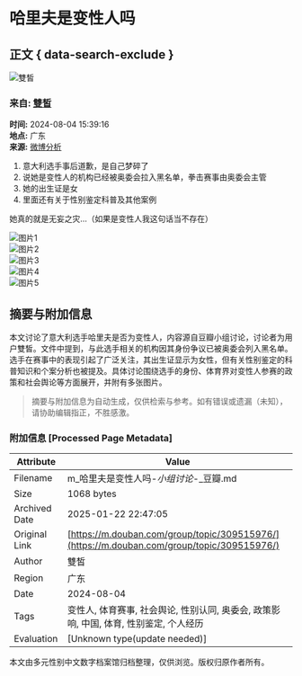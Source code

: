 # 哈里夫是变性人吗

## 正文 { data-search-exclude }


![雙皙](https://img3.doubanio.com/icon/up189648558-2.jpg)

### 来自: [雙皙](https://www.douban.com/people/189648558/)

**时间:** 2024-08-04 15:39:16  
**地点:** 广东  
**来源:** [微博分析](http://m.weibo.cn/status/5063570356177725)

1. 意大利选手事后道歉，是自己梦碎了
2. 说她是变性人的机构已经被奥委会拉入黑名单，拳击赛事由奥委会主管
3. 她的出生证是女
4. 里面还有关于性别鉴定科普及其他案例

她真的就是无妄之灾…（如果是变性人我这句话当不存在）

![图片1](https://img1.doubanio.com/view/group_topic/l/public/p657866459.webp)  
![图片2](https://img3.doubanio.com/view/group_topic/l/public/p657866462.webp)  
![图片3](https://img1.doubanio.com/view/group_topic/l/public/p657866458.webp)  
![图片4](https://img2.doubanio.com/view/group_topic/l/public/p657866461.webp)  
![图片5](https://img9.doubanio.com/view/group_topic/l/public/p657866464.webp)
<!-- tcd_original_link https://m.douban.com/group/topic/309515976/ -->


## 摘要与附加信息

<!-- tcd_abstract -->
本文讨论了意大利选手哈里夫是否为变性人，内容源自豆瓣小组讨论，讨论者为用户雙皙。文件中提到，与此选手相关的机构因其身份争议已被奥委会列入黑名单。选手在赛事中的表现引起了广泛关注，其出生证显示为女性，但有关性别鉴定的科普知识和个案分析也被提及。具体讨论围绕选手的身份、体育界对变性人参赛的政策和社会舆论等方面展开，并附有多张图片。
<!-- tcd_abstract_end -->

> 摘要与附加信息为自动生成，仅供检索与参考。如有错误或遗漏（未知），请协助编辑指正，不胜感激。

### 附加信息 [Processed Page Metadata]

| Attribute       | Value                                  |
|-----------------|----------------------------------------|
| Filename        | m_哈里夫是变性人吗-_小组讨论_-_豆瓣.md                             |
| Size            | 1068 bytes                           |
| Archived Date   | 2025-01-22 22:47:05                             |
| Original Link   | [https://m.douban.com/group/topic/309515976/](https://m.douban.com/group/topic/309515976/)                       |
| Author          | 雙皙                               |
| Region          | 广东                               |
| Date            | 2024-08-04                                 |
| Tags            | 变性人, 体育赛事, 社会舆论, 性别认同, 奥委会, 政策影响, 中国, 体育, 性别鉴定, 个人经历                                 |
| Evaluation            | [Unknown type(update needed)]                                 |
<!-- tcd_table_end -->

本文由多元性别中文数字档案馆归档整理，仅供浏览。版权归原作者所有。

